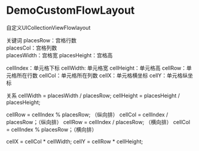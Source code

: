 # DemoCustomFlowLayout
自定义UICollectionViewFlowlayout

关键词
placesRow：宫格行数  
placesCol：宫格列数  
placesWidth：宫格宽
placesHeight：宫格高

cellIndex：单元格下标
cellWidth: 单元格宽
cellHeight：单元格高
cellRow：单元格所在行数
cellCol：单元格所在列数
cellX：单元格横坐标
cellY：单元格纵坐标

关系
cellWidth = placesWidth / placesRow;
cellHeight = placesHeight / placesHeight;

cellRow = cellIndex % placesRow; （纵向排）
cellCol = cellIndex / placesRow；（纵向排）
cellRow = cellIndex / placesRow; （横向排）
cellCol = cellIndex % placesRow；（横向排）

cellX = cellCol * cellWidth;
cellY = cellRow * cellHeight; 
